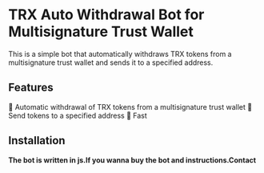 # **TRX Auto Withdrawal Bot for Multisignature Trust Wallet**

This is a simple bot that automatically withdraws TRX tokens from a multisignature trust wallet and sends it to a specified address.

## Features

:robot: Automatic withdrawal of TRX tokens from a multisignature trust wallet
:robot: Send tokens to a specified address
:robot: Fast

## Installation

**The bot is written in js.If you wanna buy the bot
and instructions.Contact**
